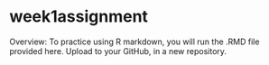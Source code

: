 # week1assignment
Overview:  To practice using R markdown, you will run the .RMD file provided here. Upload to your GitHub, in a new repository.    
